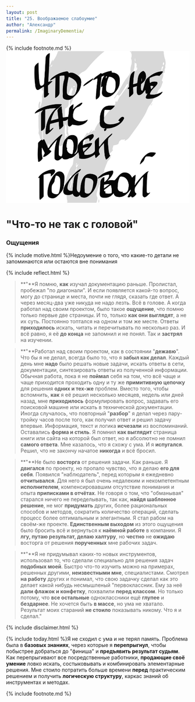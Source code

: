 ```yaml
---
layout: post
title: "25. Воображаемое слабоумие"
author: "Александр"
permalink: /ImaginaryDementia/
---
```

{% include footnote.md %}
<a href="/cards/">!["Воображаемая деменция"](/_img/25.svg)</a>
# "Что-то не так с головой"

### Ощущения
{% include motive.html %}Недоумение о того, что какие-то детали не запоминаются или остаются вне понимания

{% include reflect.html %}
>**"**Я помню, **как** изучал документацию  раньше. Пролистал, пробежал "по диагонали". И если появляется какой-то вопрос, могу до странице и места, почти не глядя, сказать где ответ. А через месяц-два уже никуда не надо лезть. Всё в голове. А когда работал над своим проектом, было такое **ощущение**, что помню только первые две страницы. И то, только **как они выглядят**, а не их суть. Постоянно топтался на одном и том же месте. Ответы **приходилось** искать, читать и перечитывать по несколько раз. И всё равно, я её **до конца** не запомнил и не понял. Так и **застрял** на изучении.  

>**"**Работал над своим проектом, как в состоянии "**дежавю**". Что бы я не делал, всегда было то, что я **забыл как делал**. Каждый день мне **надо** было решать новые задачи, искать ответы в сети, документации, синтезировать ответы из полученной информации. Обычная работа, пока я не **поймал** себя на том, что всё чаще и чаще приходится проходить одну и ту же **примитивную цепочку** для решения **одних и тех-же** проблем. Вместо того, чтобы вспомнить, **как** я её решил несколько месяцев, недель или дней назад, мне **приходилось** формулировать вопрос, задавать его поисковой машине или искать в технической документации. Иногда случалось, что повторный "**разбор**" я делал через пару-тройку часов после того, как получил ответ и решил задачу впервые. Информация, текст и логика **исчезали** из воспоминаний. Оставались **форма и стиль**. Я помнил **как выглядит** страница книги или сайта на которой был ответ, но я абсолютно не помнил **самого ответа**. Мне казалось, что я схожу с ума. И я **испугался**. Решил, что не закончу начатое **никогда** и всё бросил.

>**"**Не было **восторга** от решения задачи. Как раньше. Я **двигался** по проекту, но пропало чувство, что я делаю **его для себя**. Появился "наблюдатель", перед которым я ежедневно **отчитывался**. Для него я был очень недалеким и некомпетентным **исполнителем**, компенсировавшим отсутствие понимания и опыта **приписками в отчётах**.  Не говоря о том, что "обманывая" старался ничего не переделывать, так как, **найдя шаблонное решение**, не мог **придумать** других, более рациональных способов и методов, сократить количество операций, сделать процесс более оптимальным и элегантным. Я стал рабом на своём-же проекте. **Единственным выходом** из этого ощущения было бросить всё и вернуться к **наёмной работе** в компании. Я **лгу, путаю результат, делаю халтуру**, но **честно** не **ожидаю** восторга от решения **порученных** мне рабочих задач. 

>**"**Я не придумывал каких-то новых инструментов, использовал то, что сделали специально для решения задач **подобных моей**. Быстро что-то изучить можно на примерах, решенных другими, **неизвестными мне**,  специалистами. Смотрел **на работу** других и понимал, что свою задачку сделал как это делает какой нибудь несмышленый "первоклассник. Ему за неё **дали флажок и конфетку**, похвалили **перед классом**. Но только потому, что **все остальные** одноклассники ещё **глупее** и **бездарнее**. Не хочется быть **в массе**, но ума не хватало. Результат моих стараний **не стоило** показывать никому. Что я и сделал."

{% include disclaimer.html %}

{% include today.html %}Я не сходил с ума и не терял память. Проблема была в **базовых знаниях**, через которые я **перепрыгнул**, чтобы побыстрее добраться до "финиша" и **предъявить результат судьям**. Как перепрыгивают все посредственные работники, **продающие своё умение** ловко искать, состыковывать и комбинировать элементарные решения. Мне стоило потратить больше времени **перед** практическим решением и получить **логическую структуру**, каркас знаний об инструментах и методах. 

{% include footnote.md %}
